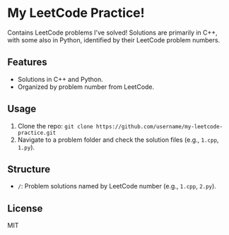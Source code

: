 # My LeetCode Practice!

Contains LeetCode problems I've solved! Solutions are primarily in C++, with some also in Python, identified by their LeetCode problem numbers.

## Features
- Solutions in C++ and Python.
- Organized by problem number from LeetCode.

## Usage
1. Clone the repo: `git clone https://github.com/username/my-leetcode-practice.git`
2. Navigate to a problem folder and check the solution files (e.g., `1.cpp`, `1.py`).

## Structure
- `/`: Problem solutions named by LeetCode number (e.g., `1.cpp`, `2.py`).

## License
MIT

